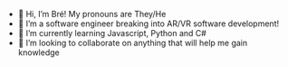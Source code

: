 - 👋 Hi, I’m Bré! My pronouns are They/He
- 👀 I’m a software engineer breaking into AR/VR software development!
- 🌱 I’m currently learning Javascript, Python and C#
- 💞️ I’m looking to collaborate on anything that will help me gain knowledge

<!---
mxbrelanae/mxbrelanae is a ✨ special ✨ repository because its `README.md` (this file) appears on your GitHub profile.
You can click the Preview link to take a look at your changes.
--->
